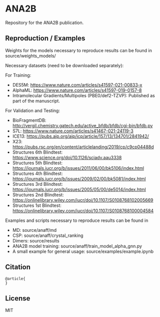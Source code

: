 # ANA2B
Repository for the ANA2B publication. 

## Reproduction / Examples

Weights for the models necessary to reproduce results can be found in source/weights_models/

Necessary datasets (need to be downloaded separately):

For Training:
- DES5M: https://www.nature.com/articles/s41597-021-00833-x
- AlphaML: https://www.nature.com/articles/s41597-019-0157-8
- Intramolecular Gradients/Multipoles (PBE0/def2-TZVP): Published as part of the manuscript.

For Validation and Testing:
- BioFragmentDB: http://vergil.chemistry.gatech.edu/active_bfdb/bfdb/cgi-bin/bfdb.py
- S7L: https://www.nature.com/articles/s41467-021-24119-3
- ICE13: https://pubs.aip.org/aip/jcp/article/157/13/134701/2841942/
- X23: https://pubs.rsc.org/en/content/articlelanding/2019/cp/c9cp04488d
- Structures 6th Blindtest: https://www.science.org/doi/10.1126/sciadv.aau3338
- Structures 5th Blindtest: https://journals.iucr.org/b/issues/2011/06/00/bk5106/index.html
- Structures 4th Blindtest: https://journals.iucr.org/b/issues/2009/02/00/bk5081/index.html
- Structures 3rd Blindtest: https://journals.iucr.org/b/issues/2005/05/00/de5014/index.html
- Structures 2nd Blindtest: https://onlinelibrary.wiley.com/iucr/doi/10.1107/S0108768102005669
- Structures 1st Blindtest: https://onlinelibrary.wiley.com/iucr/doi/10.1107/S0108768100004584

Examples and scripts necessary to reproduce results can be found in 
- MD: source/anaff/md 
- CSP: source/anaff/crystal_ranking
- Dimers: source/results
- ANA2B model training: source/anaff/train_model_alpha_gnn.py
- A small example for general usage: source/examples/example.ipynb

## Citation

```
@article{
}
```

## License

MIT